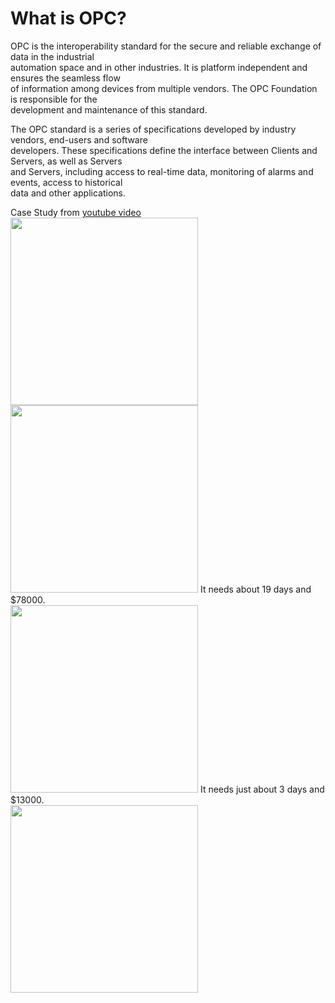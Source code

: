 # What is OPC?  
OPC is the interoperability standard for the secure and reliable exchange of data in the industrial  
automation space and in other industries. It is platform independent and ensures the seamless flow   
of information among devices from multiple vendors. The OPC Foundation is responsible for the   
development and maintenance of this standard.  

The OPC standard is a series of specifications developed by industry vendors, end-users and software   
developers. These specifications define the interface between Clients and Servers, as well as Servers   
and Servers, including access to real-time data, monitoring of alarms and events, access to historical   
data and other applications.  

Case Study from [youtube video](https://www.youtube.com/watch?v=OnXJMR7ijbM)  
<img src="https://i.imgur.com/1aVZave.png" width=300>
<img src="https://i.imgur.com/6nyneDm.png" width=300> 
It needs about 19 days and $78000.  
<img src="https://i.imgur.com/qxbhK44.png" width=300>
It needs just about 3 days and $13000.  
<img src="https://i.imgur.com/c2R0pk5.png" width=300>
